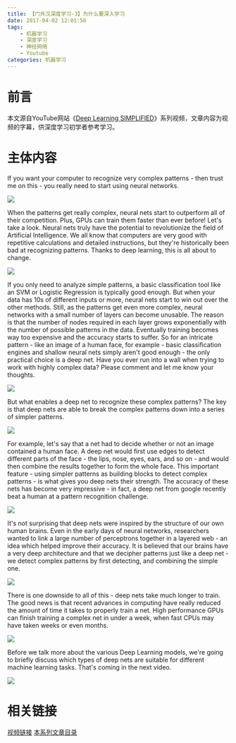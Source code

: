 ```yaml
---
title: 【门外汉深度学习-3】为什么要深入学习
date: 2017-04-02 12:01:56
tags:
	- 机器学习
	- 深度学习
	- 神经网络
	- Youtube
categories: 机器学习
---
```

# 前言
本文源自YouTube网站《[Deep Learning SIMPLIFIED](https://www.youtube.com/watch?v=b99UVkWzYTQ&index=1&list=PLjJh1vlSEYgvGod9wWiydumYl8hOXixNu)》系列视频，文章内容为视频的字幕，供深度学习初学者参考学习。

# 主体内容

If you want your computer to recognize very complex patterns - then trust me on this - you really need to start using neural networks. 

![](http://upload-images.jianshu.io/upload_images/291600-5096f18440ed94c1.png?imageMogr2/auto-orient/strip%7CimageView2/2/w/350)

When the patterns get really complex, neural nets start  to outperform all of their competition. Plus, GPUs can train them faster than ever before! Let's take a look. Neural  nets truly have the potential to revolutionize the field of Artificial Intelligence. We all know that computers are very good with repetitive calculations and detailed instructions, but they're historically been bad at recognizing patterns. Thanks to deep learning, this is all about to change.

![](http://upload-images.jianshu.io/upload_images/291600-bda7fa1f3217fe70.png?imageMogr2/auto-orient/strip%7CimageView2/2/w/350)

If you only need to analyze simple patterns, a basic classification tool like an SVM or Logistic Regression is typically good enough. But when your data has 10s of different inputs or more, neural nets start to win out over the other methods. Still, as the patterns get even more complex, neural networks with a small number of layers can become unusable. The reason is that the number of nodes required in each layer grows exponentially with the number of possible patterns in the data. Eventually training becomes way too expensive and the accuracy starts to suffer. So for an intricate pattern - like an image of a human face, for example - basic classification engines and shallow neural nets simply aren't good enough - the only practical choice is a deep net. Have you ever run into a wall when trying to work with highly complex data? Please comment and let me know your thoughts.

![](http://upload-images.jianshu.io/upload_images/291600-33521a1b7a18caef.png?imageMogr2/auto-orient/strip%7CimageView2/2/w/350)

But what enables a deep net to recognize these complex patterns? The key is that deep nets are able to break the complex patterns down into a series of simpler patterns. 

![](http://upload-images.jianshu.io/upload_images/291600-e44582f5ce31488b.png?imageMogr2/auto-orient/strip%7CimageView2/2/w/350)

For example, let's say that a net had to decide whether or not an image contained a human face. A deep net would first use edges to detect different parts of the face - the lips, nose, eyes, ears, and so on - and would then combine the results together to form the whole face. This important feature - using simpler patterns as building blocks to detect complex patterns - is what gives you deep nets their strength. The accuracy of these nets has become very impressive - in fact, a deep net from google recently beat a human at a pattern recognition challenge. 

![](http://upload-images.jianshu.io/upload_images/291600-6ec9a3e1526696ca.png?imageMogr2/auto-orient/strip%7CimageView2/2/w/350)

It's not surprising that deep nets were inspired by the structure of our own human brains. Even in the early days of neural networks, researchers wanted to link a large number of perceptrons together in a layered web - an idea which helped improve their accuracy. It is believed that our brains have a very deep architecture and that we decipher patterns just like a deep net - we detect complex patterns by first detecting, and combining the simple one.

![](http://upload-images.jianshu.io/upload_images/291600-003f76776875f6ff.png?imageMogr2/auto-orient/strip%7CimageView2/2/w/350)

There is one downside to all of this - deep nets take much longer to train. The good news is that recent advances in computing have really reduced the amount of time it takes to properly train a net. High performance GPUs can finish training a complex net in under a week, when fast CPUs may have taken weeks or even months.

![](http://upload-images.jianshu.io/upload_images/291600-758d196573c9e134.png?imageMogr2/auto-orient/strip%7CimageView2/2/w/350)

Before we talk more about the various Deep Learning models, we're going to briefly discuss which types of deep nets are suitable for different machine learning tasks. That's coming in the next video.

![](http://upload-images.jianshu.io/upload_images/291600-f7ab81d3c318996b.png?imageMogr2/auto-orient/strip%7CimageView2/2/w/350)

# 相关链接
[视频链接](https://www.youtube.com/watch?v=CEv_0r5huTY&index=3&list=PLjJh1vlSEYgvGod9wWiydumYl8hOXixNu)
[本系列文章目录](http://www.jianshu.com/p/4f7e4f27dad9)